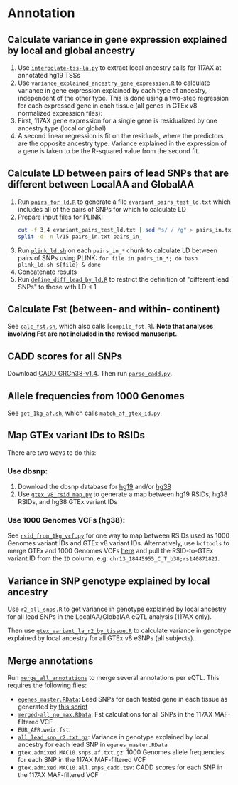 # Annotation

## Calculate variance in gene expression explained by local and global ancestry 
1. Use [`interpolate-tss-la.py`](interpolate-tss-la.py) to extract local ancestry calls for 117AX at annotated hg19 TSSs 
2. Use [`variance_explained_ancestry_gene_expression.R`](variance_explained_ancestry_gene_expression.R) to calculate variance in gene expression explained by each type of ancestry, independent of the other type. This is done using a two-step regression for each expressed gene in each tissue (all genes in GTEx v8 normalized expression files):
  1. First, 117AX gene expression for a single gene is residualized by one ancestry type (local or global)
  2. A second linear regression is fit on the residuals, where the predictors are the opposite ancestry type. Variance explained in the expression of a gene is taken to be the R-squared value from the second fit.  

## Calculate LD between pairs of lead SNPs that are different between LocalAA and GlobalAA  
1. Run [`pairs_for_ld.R`](pairs_for_ld.R) to generate a file `evariant_pairs_test_ld.txt` which includes all of the pairs of SNPs for which to calculate LD  
2. Prepare input files for PLINK: 
    ```bash 
    cut -f 3,4 evariant_pairs_test_ld.txt | sed "s/ / /g" > pairs_in.txt
    split -d -n l/15 pairs_in.txt pairs_in_ 
    ```
3. Run [`plink_ld.sh`](plink_ld.sh) on each `pairs_in_*` chunk to calculate LD between pairs of SNPs using PLINK: `for file in pairs_in_*; do bash plink_ld.sh ${file} & done`
4. Concatenate results  
5. Run [`define_diff_lead_by_ld.R`](define_diff_lead_by_ld.R) to restrict the definition of "different lead SNPs" to those with LD < 1  

## Calculate Fst (between- and within- continent)
See [`calc_fst.sh`](calc_fst.sh), which also calls [`compile_fst.R`]. **Note that analyses involving Fst are not included in the revised manuscript.**   

## CADD scores for all SNPs
Download [CADD GRCh38-v1.4](https://cadd.gs.washington.edu/download). Then run [`parse_cadd.py`](parse_cadd.py).  

## Allele frequencies from 1000 Genomes 
See [`get_1kg_af.sh`](get_1kg_af.sh), which calls [`match_af_gtex_id.py`](match_af_gtex_id.py).  

## Map GTEx variant IDs to RSIDs
There are two ways to do this:  

### Use dbsnp:
1. Download the dbsnp database for [hg19](https://hgdownload.cse.ucsc.edu/goldenpath/hg19/database/snp150.txt.gz) and/or [hg38](https://hgdownload.cse.ucsc.edu/goldenpath/hg38/database/snp150.txt.gz)  
2. Use [`gtex_v8_rsid_map.py`](gtex_v8_rsid_map.py) to generate a map between hg19 RSIDs, hg38 RSIDs, and hg38 GTEx variant IDs 

### Use 1000 Genomes VCFs (hg38): 
See [`rsid_from_1kg_vcf.py`](rsid_from_1kg_vcf.py) for one way to map between RSIDs used as 1000 Genomes variant IDs and GTEx v8 variant IDs. Alternatively, use `bcftools` to merge GTEx and 1000 Genomes VCFs [here](https://github.com/nicolerg/gtex-admixture-la/tree/master/rfmix#merge-gtex-and-1000-genomes-vcfs) and pull the RSID-to-GTEx variant ID from the `ID` column, e.g. `chr13_18445955_C_T_b38;rs140871821`.  

## Variance in SNP genotype explained by local ancestry 
Use [`r2_all_snps.R`](r2_all_snps.R) to get variance in genotype explained by local ancestry for all lead SNPs in the LocalAA/GlobalAA eQTL analysis (117AX only).  

Then use [`gtex_variant_la_r2_by_tissue.R`](gtex_variant_la_r2_by_tissue.R) to calculate variance in genotype explained by local ancestry for all GTEx v8 eSNPs (all subjects).  

## Merge annotations  
Run [`merge_all_annotations`](merge_all_annotations) to merge several annotations per eQTL. This requires the following files:
  - [`egenes_master.RData`](https://github.com/nicolerg/gtex-admixture-la/tree/master/eqtl#generate-some-egene-sets-that-are-repeatedly-used-in-downstream-analyses): Lead SNPs for each tested gene in each tissue as generated by [this script](../eqtl/get_uniq_egenes.R)  
  - [`merged-all_no_max.RData`](https://github.com/nicolerg/gtex-admixture-la/tree/master/annotation#calculate-fst-between--and-within--continent): Fst calculations for all SNPs in the 117AX MAF-filtered VCF  
  - `EUR_AFR.weir.fst`: 
  - [`all_lead_snp_r2.txt.gz`](https://github.com/nicolerg/gtex-admixture-la/tree/master/annotation#variance-in-snp-genotype-explained-by-local-ancestry): Variance in genotype explained by local ancestry for each lead SNP in `egenes_master.RData`  
  - `gtex.admixed.MAC10.snps.af.txt.gz`: 1000 Genomes allele frequencies for each SNP in the 117AX MAF-filtered VCF  
  - `gtex.admixed.MAC10.all.snps_cadd.tsv`: CADD scores for each SNP in the 117AX MAF-filtered VCF  
